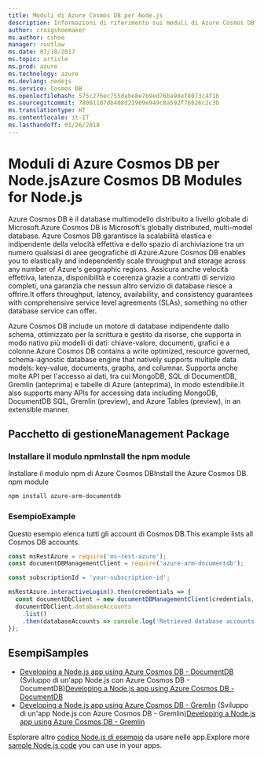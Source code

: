 ```yaml
---
title: Moduli di Azure Cosmos DB per Node.js
description: Informazioni di riferimento sui moduli di Azure Cosmos DB per Node.js
author: craigshoemaker
ms.author: cshoe
manager: routlaw
ms.date: 07/18/2017
ms.topic: article
ms.prod: azure
ms.technology: azure
ms.devlang: nodejs
ms.service: Cosmos DB
ms.openlocfilehash: 575c276ec755dabe8e7b9ed76ba98ef8073c4f1b
ms.sourcegitcommit: 78001187db408d21909e949c8a592f76626c2c3b
ms.translationtype: HT
ms.contentlocale: it-IT
ms.lasthandoff: 01/26/2018
---
```

# <a name="azure-cosmos-db-modules-for-nodejs"></a><span data-ttu-id="860e1-103">Moduli di Azure Cosmos DB per Node.js</span><span class="sxs-lookup"><span data-stu-id="860e1-103">Azure Cosmos DB Modules for Node.js</span></span>

<span data-ttu-id="860e1-104">Azure Cosmos DB è il database multimodello distribuito a livello globale di Microsoft.</span><span class="sxs-lookup"><span data-stu-id="860e1-104">Azure Cosmos DB is Microsoft's globally distributed, multi-model database.</span></span> <span data-ttu-id="860e1-105">Azure Cosmos DB garantisce la scalabilità elastica e indipendente della velocità effettiva e dello spazio di archiviazione tra un numero qualsiasi di aree geografiche di Azure.</span><span class="sxs-lookup"><span data-stu-id="860e1-105">Azure Cosmos DB enables you to elastically and independently scale throughput and storage across any number of Azure's geographic regions.</span></span> <span data-ttu-id="860e1-106">Assicura anche velocità effettiva, latenza, disponibilità e coerenza grazie a contratti di servizio completi, una garanzia che nessun altro servizio di database riesce a offrire.</span><span class="sxs-lookup"><span data-stu-id="860e1-106">It offers throughput, latency, availability, and consistency guarantees with comprehensive service level agreements (SLAs), something no other database service can offer.</span></span>

<span data-ttu-id="860e1-107">Azure Cosmos DB include un motore di database indipendente dallo schema, ottimizzato per la scrittura e gestito da risorse, che supporta in modo nativo più modelli di dati: chiave-valore, documenti, grafici e a colonne.</span><span class="sxs-lookup"><span data-stu-id="860e1-107">Azure Cosmos DB contains a write optimized, resource governed, schema-agnostic database engine that natively supports multiple data models: key-value, documents, graphs, and columnar.</span></span> <span data-ttu-id="860e1-108">Supporta anche molte API per l'accesso ai dati, tra cui MongoDB, SQL di DocumentDB, Gremlin (anteprima) e tabelle di Azure (anteprima), in modo estendibile.</span><span class="sxs-lookup"><span data-stu-id="860e1-108">It also supports many APIs for accessing data including MongoDB, DocumentDB SQL, Gremlin (preview), and Azure Tables (preview), in an extensible manner.</span></span>

## <a name="management-package"></a><span data-ttu-id="860e1-109">Pacchetto di gestione</span><span class="sxs-lookup"><span data-stu-id="860e1-109">Management Package</span></span>

### <a name="install-the-npm-module"></a><span data-ttu-id="860e1-110">Installare il modulo npm</span><span class="sxs-lookup"><span data-stu-id="860e1-110">Install the npm module</span></span> 

<span data-ttu-id="860e1-111">Installare il modulo npm di Azure Cosmos DB</span><span class="sxs-lookup"><span data-stu-id="860e1-111">Install the Azure Cosmos DB npm module</span></span>

```bash
npm install azure-arm-documentdb
```

### <a name="example"></a><span data-ttu-id="860e1-112">Esempio</span><span class="sxs-lookup"><span data-stu-id="860e1-112">Example</span></span>

<span data-ttu-id="860e1-113">Questo esempio elenca tutti gli account di Cosmos DB.</span><span class="sxs-lookup"><span data-stu-id="860e1-113">This example lists all Cosmos DB accounts.</span></span>

```javascript
const msRestAzure = require('ms-rest-azure');
const documentDBManagementClient = require('azure-arm-documentdb');

const subscriptionId = 'your-subscription-id';

msRestAzure.interactiveLogin().then(credentials => {
  const documentDbClient = new documentDBManagementClient(credentials, subscriptionId);
  documentDbClient.databaseAccounts
    .list()
    .then(databaseAccounts => console.log('Retrieved database accounts: ', databaseAccounts));
});
```

## <a name="samples"></a><span data-ttu-id="860e1-114">Esempi</span><span class="sxs-lookup"><span data-stu-id="860e1-114">Samples</span></span>

* <span data-ttu-id="860e1-115">[Developing a Node.js app using Azure Cosmos DB - DocumentDB](https://azure.microsoft.com/resources/samples/azure-cosmos-db-documentdb-nodejs-getting-started/) (Sviluppo di un'app Node.js con Azure Cosmos DB - DocumentDB)</span><span class="sxs-lookup"><span data-stu-id="860e1-115">[Developing a Node.js app using Azure Cosmos DB - DocumentDB](https://azure.microsoft.com/resources/samples/azure-cosmos-db-documentdb-nodejs-getting-started/)</span></span>
* <span data-ttu-id="860e1-116">[Developing a Node.js app using Azure Cosmos DB - Gremlin](https://azure.microsoft.com/resources/samples/azure-cosmos-db-graph-nodejs-getting-started/) (Sviluppo di un'app Node.js con Azure Cosmos DB - Gremlin)</span><span class="sxs-lookup"><span data-stu-id="860e1-116">[Developing a Node.js app using Azure Cosmos DB - Gremlin](https://azure.microsoft.com/resources/samples/azure-cosmos-db-graph-nodejs-getting-started/)</span></span>

<span data-ttu-id="860e1-117">Esplorare altro [codice Node.js di esempio](https://azure.microsoft.com/resources/samples/?platform=nodejs) da usare nelle app.</span><span class="sxs-lookup"><span data-stu-id="860e1-117">Explore more [sample Node.js code](https://azure.microsoft.com/resources/samples/?platform=nodejs) you can use in your apps.</span></span>
